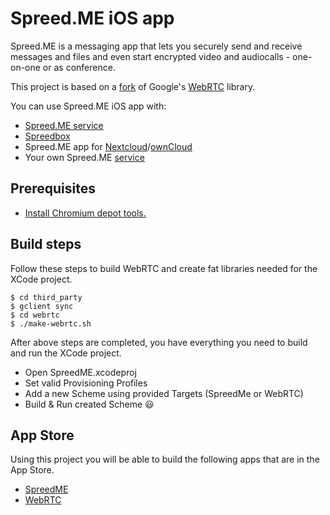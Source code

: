 # Spreed.ME iOS app
Spreed.ME is a messaging app that lets you securely send and receive messages and files and even start encrypted video and audiocalls - one-on-one or as conference.

This project is based on a [fork](https://github.com/strukturag/webrtc-ios) of Google's [WebRTC](https://chromium.googlesource.com/external/webrtc) library.

You can use Spreed.ME iOS app with:
- [Spreed.ME service](https://www.spreed.me)
- [Spreedbox](https://www.spreed.me/spreedbox/)
- Spreed.ME app for [Nextcloud](https://apps.nextcloud.com/apps/spreedme)/[ownCloud](https://apps.owncloud.com/content/show.php/Spreed.ME?content=174436)
- Your own Spreed.ME [service](https://github.com/strukturag/spreed-webrtc)

## Prerequisites

- [Install Chromium depot tools.](http://dev.chromium.org/developers/how-tos/install-depot-tools)

## Build steps
Follow these steps to build WebRTC and create fat libraries needed for the XCode project.

```
$ cd third_party
$ gclient sync
$ cd webrtc
$ ./make-webrtc.sh
```

After above steps are completed, you have everything you need to build and run the XCode project.

- Open SpreedME.xcodeproj
- Set valid Provisioning Profiles
- Add a new Scheme using provided Targets (SpreedMe or WebRTC)
- Build & Run created Scheme :smiley:


## App Store
Using this project you will be able to build the following apps that are in the App Store.

- [SpreedME](https://itunes.apple.com/us/app/spreed.me/id1058498417?mt=8)
- [WebRTC](https://itunes.apple.com/us/app/webrtc/id828333357?mt=8)
